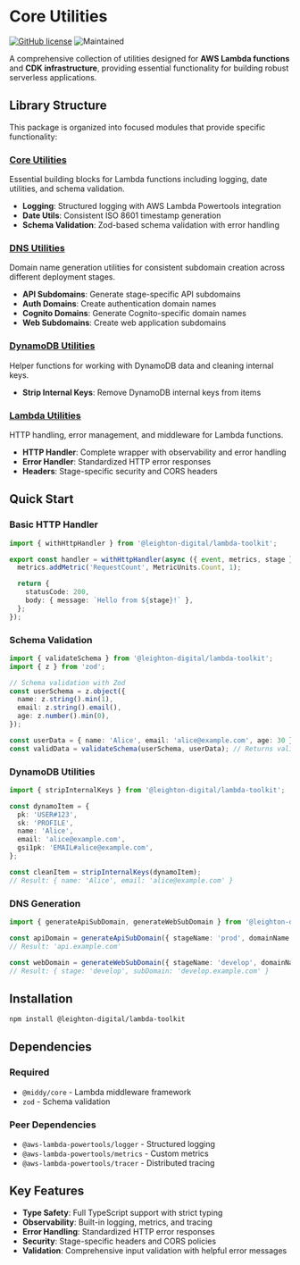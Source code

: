 # Core Utilities

[![GitHub license](https://img.shields.io/badge/license-MIT-blue.svg)](https://github.com/leighton-digital/lambda-toolkit/blob/main/LICENSE)
![Maintained](https://img.shields.io/maintenance/yes/2025)

A comprehensive collection of utilities designed for **AWS Lambda functions** and **CDK infrastructure**, providing essential functionality for building robust serverless applications.

## Library Structure

This package is organized into focused modules that provide specific functionality:

### [Core Utilities](./core/README.md)
Essential building blocks for Lambda functions including logging, date utilities, and schema validation.

- **Logging**: Structured logging with AWS Lambda Powertools integration
- **Date Utils**: Consistent ISO 8601 timestamp generation
- **Schema Validation**: Zod-based schema validation with error handling

### [DNS Utilities](./dns/README.md)
Domain name generation utilities for consistent subdomain creation across different deployment stages.

- **API Subdomains**: Generate stage-specific API subdomains
- **Auth Domains**: Create authentication domain names
- **Cognito Domains**: Generate Cognito-specific domain names
- **Web Subdomains**: Create web application subdomains

### [DynamoDB Utilities](./dynamodb/README.md)
Helper functions for working with DynamoDB data and cleaning internal keys.

- **Strip Internal Keys**: Remove DynamoDB internal keys from items

### [Lambda Utilities](./lambda/README.md)
HTTP handling, error management, and middleware for Lambda functions.

- **HTTP Handler**: Complete wrapper with observability and error handling
- **Error Handler**: Standardized HTTP error responses
- **Headers**: Stage-specific security and CORS headers

## Quick Start

### Basic HTTP Handler
```ts
import { withHttpHandler } from '@leighton-digital/lambda-toolkit';

export const handler = withHttpHandler(async ({ event, metrics, stage }) => {
  metrics.addMetric('RequestCount', MetricUnits.Count, 1);

  return {
    statusCode: 200,
    body: { message: `Hello from ${stage}!` },
  };
});
```

### Schema Validation
```ts
import { validateSchema } from '@leighton-digital/lambda-toolkit';
import { z } from 'zod';

// Schema validation with Zod
const userSchema = z.object({
  name: z.string().min(1),
  email: z.string().email(),
  age: z.number().min(0),
});

const userData = { name: 'Alice', email: 'alice@example.com', age: 30 };
const validData = validateSchema(userSchema, userData); // Returns validated data
```

### DynamoDB Utilities
```ts
import { stripInternalKeys } from '@leighton-digital/lambda-toolkit';

const dynamoItem = {
  pk: 'USER#123',
  sk: 'PROFILE',
  name: 'Alice',
  email: 'alice@example.com',
  gsi1pk: 'EMAIL#alice@example.com',
};

const cleanItem = stripInternalKeys(dynamoItem);
// Result: { name: 'Alice', email: 'alice@example.com' }
```

### DNS Generation
```ts
import { generateApiSubDomain, generateWebSubDomain } from '@leighton-digital/lambda-toolkit';

const apiDomain = generateApiSubDomain({ stageName: 'prod', domainName: 'example.com' });
// Result: 'api.example.com'

const webDomain = generateWebSubDomain({ stageName: 'develop', domainName: 'example.com' });
// Result: { stage: 'develop', subDomain: 'develop.example.com' }
```

## Installation

```bash
npm install @leighton-digital/lambda-toolkit
```

## Dependencies

### Required
- `@middy/core` - Lambda middleware framework
- `zod` - Schema validation

### Peer Dependencies
- `@aws-lambda-powertools/logger` - Structured logging
- `@aws-lambda-powertools/metrics` - Custom metrics
- `@aws-lambda-powertools/tracer` - Distributed tracing

## Key Features

- **Type Safety**: Full TypeScript support with strict typing
- **Observability**: Built-in logging, metrics, and tracing
- **Error Handling**: Standardized HTTP error responses
- **Security**: Stage-specific headers and CORS policies
- **Validation**: Comprehensive input validation with helpful error messages
